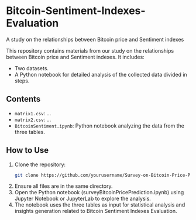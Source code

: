 # Bitcoin-Sentiment-Indexes-Evaluation
A study on the relationships between Bitcoin price and Sentiment indexes

This repository contains materials from our study on the relationships between Bitcoin price and Sentiment indexes. It includes:
- Two datasets.
- A Python notebook for detailed analysis of the collected data divided in steps.

## Contents

- `matrix1.csv`: ...
- `matrix2.csv`: ...
- `BitcoinSentiment.ipynb`: Python notebook analyzing the data from the three tables.

## How to Use

1. Clone the repository:
   ```bash
   git clone https://github.com/yourusername/Survey-on-Bitcoin-Price-Prediction.git
2. Ensure all files are in the same directory.
3. Open the Python notebook (surveyBitcoinPricePrediction.ipynb) using Jupyter Notebook or JupyterLab to explore the analysis.
4. The notebook uses the three tables as input for statistical analysis and insights generation related to Bitcoin Sentiment Indexes Evaluation.
